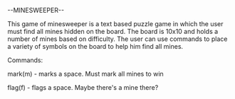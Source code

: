 --MINESWEEPER--

This game of minesweeper is a text based puzzle game in which the user
must find all mines hidden on the board. The board is 10x10 and holds
a number of mines based on difficulty. The user can use commands to
place a variety of symbols on the board to help him find all mines.

Commands:

mark(m) - marks a space. Must mark all mines to win

flag(f) - flags a space. Maybe there's a mine there?

